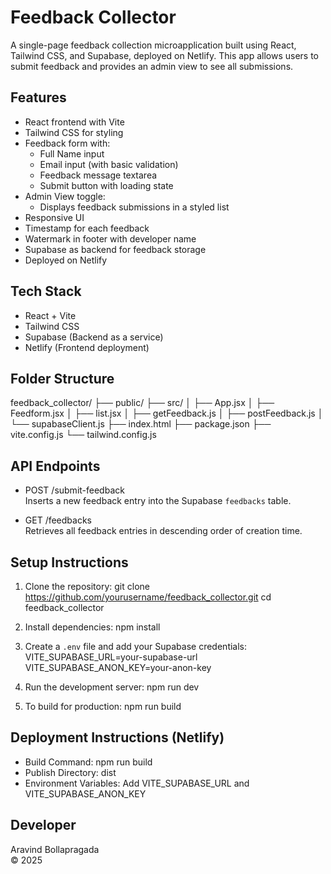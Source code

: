 # Feedback Collector

A single-page feedback collection microapplication built using React, Tailwind CSS, and Supabase, deployed on Netlify. This app allows users to submit feedback and provides an admin view to see all submissions.

## Features

- React frontend with Vite
- Tailwind CSS for styling
- Feedback form with:
  - Full Name input
  - Email input (with basic validation)
  - Feedback message textarea
  - Submit button with loading state
- Admin View toggle:
  - Displays feedback submissions in a styled list
- Responsive UI
- Timestamp for each feedback
- Watermark in footer with developer name
- Supabase as backend for feedback storage
- Deployed on Netlify

## Tech Stack

- React + Vite
- Tailwind CSS
- Supabase (Backend as a service)
- Netlify (Frontend deployment)

## Folder Structure

feedback_collector/
├── public/
├── src/
│   ├── App.jsx
│   ├── Feedform.jsx
│   ├── list.jsx
│   ├── getFeedback.js
│   ├── postFeedback.js
│   └── supabaseClient.js
├── index.html
├── package.json
├── vite.config.js
└── tailwind.config.js

## API Endpoints

- POST /submit-feedback  
  Inserts a new feedback entry into the Supabase `feedbacks` table.

- GET /feedbacks  
  Retrieves all feedback entries in descending order of creation time.

## Setup Instructions

1. Clone the repository:
   git clone https://github.com/yourusername/feedback_collector.git
   cd feedback_collector

2. Install dependencies:
   npm install

3. Create a `.env` file and add your Supabase credentials:
   VITE_SUPABASE_URL=your-supabase-url
   VITE_SUPABASE_ANON_KEY=your-anon-key

4. Run the development server:
   npm run dev

5. To build for production:
   npm run build

## Deployment Instructions (Netlify)

- Build Command: npm run build
- Publish Directory: dist
- Environment Variables: Add VITE_SUPABASE_URL and VITE_SUPABASE_ANON_KEY

## Developer

Aravind Bollapragada  
© 2025
